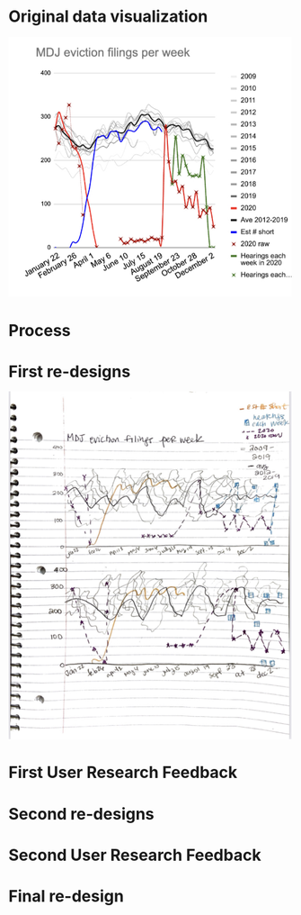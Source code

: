 # Original data visualization
![Alt text](IMG_6958D911A458-1.jpeg)
# Process
# First re-designs 
![Alt text](IMG-3978.jpg)
# First User Research Feedback 
# Second re-designs 
# Second User Research Feedback 
# Final re-design
